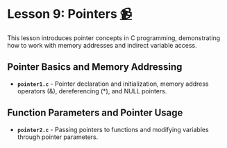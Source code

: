 # Lesson 9: Pointers [:video_camera:](https://youtu.be/c5atNuYdKK8?si=mfYAcQK9ZaL3BBKy)

This lesson introduces pointer concepts in C programming, demonstrating how to work with memory addresses and indirect variable access.

## Pointer Basics and Memory Addressing
- **`pointer1.c`** - Pointer declaration and initialization, memory address operators (&), dereferencing (*), and NULL pointers.

## Function Parameters and Pointer Usage
- **`pointer2.c`** - Passing pointers to functions and modifying variables through pointer parameters.
